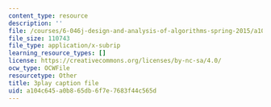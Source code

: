 ```yaml
---
content_type: resource
description: ''
file: /courses/6-046j-design-and-analysis-of-algorithms-spring-2015/a104c645a0b865db6f7e7683f44c565d_NzgFUwOaoIw.srt
file_size: 110743
file_type: application/x-subrip
learning_resource_types: []
license: https://creativecommons.org/licenses/by-nc-sa/4.0/
ocw_type: OCWFile
resourcetype: Other
title: 3play caption file
uid: a104c645-a0b8-65db-6f7e-7683f44c565d
---
```

